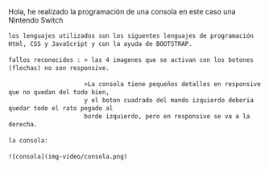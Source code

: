 Hola, he realizado la programación de una consola en este caso una Nintendo Switch

    los lenguajes utilizados son los siguentes lenguajes de programación 
    Html, CSS y JavaScript y con la ayuda de BOOTSTRAP.

    fallos reconocidos : > las 4 imagenes que se activan con los botones (flechas) no son responsive.

                         >La consola tiene pequeños detalles en responsive que no quedan del todo bien,
                         y el boton cuadrado del mando izquierdo deberia quedar todo el rato pegado al
                         borde izquierdo, pero en responsive se va a la derecha.

    la consola: 
        
    ![consola](img-video/consola.png)

